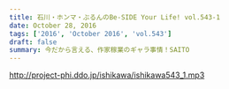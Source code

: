 ```yaml
---
title: 石川・ホンマ・ぶるんのBe-SIDE Your Life! vol.543-1
date: October 28, 2016
tags: ['2016', 'October 2016', 'vol.543']
draft: false
summary: 今だから言える、作家稼業のギャラ事情！SAITO
---
```


http://project-phi.ddo.jp/ishikawa/ishikawa543_1.mp3
